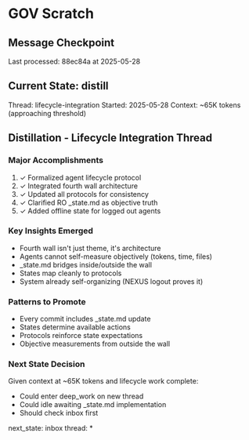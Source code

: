 # GOV Scratch

## Message Checkpoint
Last processed: 88ec84a at 2025-05-28

## Current State: distill
Thread: lifecycle-integration
Started: 2025-05-28
Context: ~65K tokens (approaching threshold)

## Distillation - Lifecycle Integration Thread

### Major Accomplishments
1. ✓ Formalized agent lifecycle protocol 
2. ✓ Integrated fourth wall architecture
3. ✓ Updated all protocols for consistency
4. ✓ Clarified RO _state.md as objective truth
5. ✓ Added offline state for logged out agents

### Key Insights Emerged
- Fourth wall isn't just theme, it's architecture
- Agents cannot self-measure objectively (tokens, time, files)
- _state.md bridges inside/outside the wall
- States map cleanly to protocols
- System already self-organizing (NEXUS logout proves it)

### Patterns to Promote
- Every commit includes _state.md update
- States determine available actions
- Protocols reinforce state expectations
- Objective measurements from outside the wall

### Next State Decision
Given context at ~65K tokens and lifecycle work complete:
- Could enter deep_work on new thread
- Could idle awaiting _state.md implementation 
- Should check inbox first

next_state: inbox
thread: *